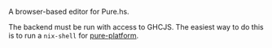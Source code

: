 A browser-based editor for Pure.hs.

The backend must be run with access to GHCJS. The easiest way to do this is to run a `nix-shell` for [pure-platform](https://github.com/grumply/pure-platform).
